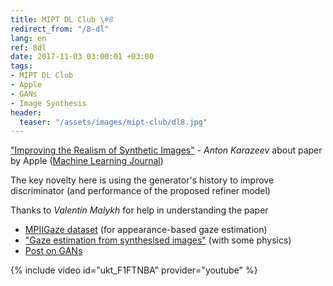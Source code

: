 ```yaml
---
title: MIPT DL Club \#8
redirect_from: "/8-dl"
lang: en
ref: 8dl
date: 2017-11-03 03:00:01 +03:00
tags:
- MIPT DL Club
- Apple
- GANs
- Image Synthesis
header:
  teaser: "/assets/images/mipt-club/dl8.jpg"
---
```


["Improving the Realism of Synthetic Images"](https://arxiv.org/pdf/1612.07828.pdf) - _Anton Karazeev_ about paper by Apple ([Machine Learning Journal](https://machinelearning.apple.com/2017/07/07/GAN.html))

The key novelty here is using the generator's history to improve discriminator (and performance of the proposed refiner model)

Thanks to _Valentin Malykh_ for help in understanding the paper

- [MPIIGaze dataset](https://www.mpi-inf.mpg.de/departments/computer-vision-and-multimodal-computing/research/gaze-based-human-computer-interaction/appearance-based-gaze-estimation-in-the-wild-mpiigaze/) (for appearance-based gaze estimation)
- ["Gaze estimation from synthesised images"](https://pdfs.semanticscholar.org/c17a/332e59f03b77921942d487b4b102b1ee73b6.pdf) (with some physics)
- [Post on GANs](https://blog.statsbot.co/generative-adversarial-networks-gans-engine-and-applications-f96291965b47)

{% include video id="ukt_F1FTNBA" provider="youtube" %}
